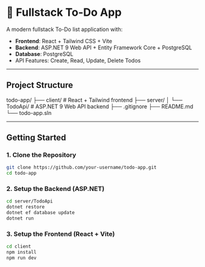 # 📝 Fullstack To-Do App

A modern fullstack To-Do list application with:

- **Frontend**: React + Tailwind CSS + Vite
- **Backend**: ASP.NET 9 Web API + Entity Framework Core + PostgreSQL
- **Database**: PostgreSQL
- API Features: Create, Read, Update, Delete Todos

---

## Project Structure

todo-app/
├── client/ # React + Tailwind frontend
├── server/
│ └── TodoApi/ # ASP.NET 9 Web API backend
├── .gitignore
├── README.md
└── todo-app.sln

---

## Getting Started

### 1. Clone the Repository

```bash
git clone https://github.com/your-username/todo-app.git
cd todo-app
```

### 2. Setup the Backend (ASP.NET)

```bash
cd server/TodoApi
dotnet restore
dotnet ef database update
dotnet run
```
### 3. Setup the Frontend (React + Vite)

```bash
cd client
npm install
npm run dev
```
